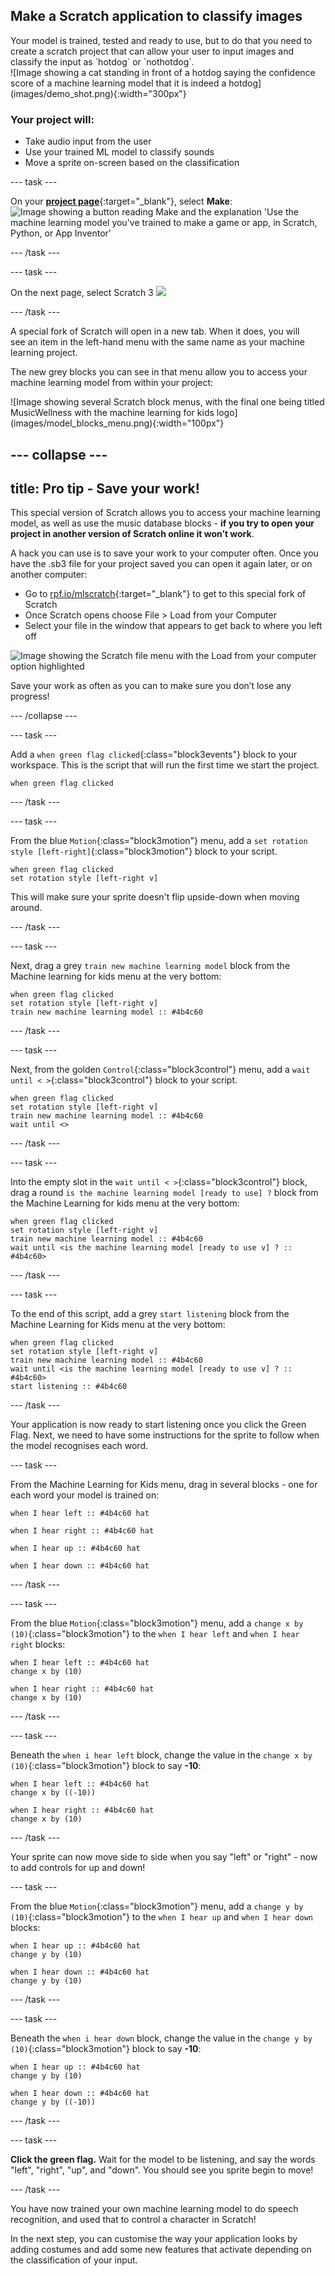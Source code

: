 
## Make a Scratch application to classify images

<div style="display: flex; flex-wrap: wrap">
<div style="flex-basis: 200px; flex-grow: 1; margin-right: 15px;">
Your model is trained, tested and ready to use, but to do that you need to create a scratch project that can allow your user to input images and classify the input as `hotdog` or `nothotdog`.
</div>
<div>
![Image showing a cat standing in front of a hotdog saying the confidence score of a machine learning model that it is indeed a hotdog](images/demo_shot.png){:width="300px"}
</div>
</div>


### **Your project will:**
+ Take audio input from the user
+ Use your trained ML model to classify sounds
+ Move a sprite on-screen based on the classification

--- task ---

On your [**project page**](https://machinelearningforkids.co.uk/#!/projects){:target="_blank"}, select **Make**:
![Image showing a button reading Make and the explanation 'Use the machine learning model you've trained to make a game or app, in Scratch, Python, or App Inventor'](images/make_button.png)

--- /task ---

--- task ---

On the next page, select Scratch 3
![](images/scratch3_button.png)

--- /task ---

<div style="display: flex; flex-wrap: wrap">
<div style="flex-basis: 200px; flex-grow: 1; margin-right: 15px;">
A special fork of Scratch will open in a new tab. When it does, you will see an item in the left-hand menu with the same name as your machine learning project.

The new grey blocks you can see in that menu allow you to access your machine learning model from within your project:
</div>
<div>
![Image showing several Scratch block menus, with the final one being titled MusicWellness with the machine learning for kids logo](images/model_blocks_menu.png){:width="100px"}
</div>
</div>

--- collapse ---
---
title: Pro tip - Save your work!
---

This special version of Scratch allows you to access your machine learning model, as well as use the music database blocks - **if you try to open your project in another version of Scratch online it won’t work**. 

A hack you can use is to save your work to your computer often. Once you have the .sb3 file for your project saved you can open it again later, or on another computer:
+ Go to [rpf.io/mlscratch](rpf.io/mlscratch){:target="_blank"} to get to this special fork of Scratch 
+ Once Scratch opens choose File > Load from your Computer
+ Select your file in the window that appears to get back to where you left off

![Image showing the Scratch file menu with the Load from your computer option highlighted](images/load_menu.png)


Save your work as often as you can to make sure you don’t lose any progress!

--- /collapse ---

--- task ---

Add a `when green flag clicked`{:class="block3events"} block to your workspace. This is the script that will run the first time we start the project. 

```blocks3
when green flag clicked
```

--- /task ---

--- task ---

From the blue `Motion`{:class="block3motion"} menu, add a `set rotation style [left-right]`{:class="block3motion"} block to your script.

```blocks3
when green flag clicked
set rotation style [left-right v]
```

This will make sure your sprite doesn't flip upside-down when moving around.

--- /task ---

--- task ---

Next, drag a grey `train new machine learning model` block from the Machine learning for kids menu at the very bottom:

```blocks3
when green flag clicked
set rotation style [left-right v]
train new machine learning model :: #4b4c60
```

--- /task ---

--- task ---

Next, from the golden `Control`{:class="block3control"} menu, add a `wait until < >`{:class="block3control"} block to your script.

```blocks3
when green flag clicked
set rotation style [left-right v]
train new machine learning model :: #4b4c60
wait until <>
```

--- /task ---

--- task ---

Into the empty slot in the `wait until < >`{:class="block3control"} block, drag a round `is the machine learning model [ready to use] ?` block from the Machine Learning for kids menu at the very bottom:

```blocks3
when green flag clicked
set rotation style [left-right v]
train new machine learning model :: #4b4c60
wait until <is the machine learning model [ready to use v] ? :: #4b4c60>
```

--- /task ---

--- task ---

To the end of this script, add a grey `start listening` block from the Machine Learning for Kids menu at the very bottom:

```blocks3
when green flag clicked
set rotation style [left-right v]
train new machine learning model :: #4b4c60
wait until <is the machine learning model [ready to use v] ? :: #4b4c60>
start listening :: #4b4c60
```

--- /task ---

Your application is now ready to start listening once you click the Green Flag. Next, we need to have some instructions for the sprite to follow when the model recognises each word.

--- task ---

From the Machine Learning for Kids menu, drag in several blocks - one for each word your model is trained on:


```blocks3
when I hear left :: #4b4c60 hat
```

```blocks3
when I hear right :: #4b4c60 hat
```

```blocks3
when I hear up :: #4b4c60 hat
```

```blocks3
when I hear down :: #4b4c60 hat
```

--- /task ---

--- task ---

From the blue `Motion`{:class="block3motion"} menu, add a `change x by (10)`{:class="block3motion"} to the `when I hear left` and `when I hear right` blocks:


```blocks3
when I hear left :: #4b4c60 hat
change x by (10)
```

```blocks3
when I hear right :: #4b4c60 hat
change x by (10)
```

--- /task ---

--- task ---

Beneath the `when i hear left` block, change the value in the `change x by (10)`{:class="block3motion"} block to say **-10**:

```blocks3
when I hear left :: #4b4c60 hat
change x by ((-10))
```

```blocks3
when I hear right :: #4b4c60 hat
change x by (10)
```

--- /task ---

Your sprite can now move side to side when you say "left" or "right" - now to add controls for up and down!

--- task ---

From the blue `Motion`{:class="block3motion"} menu, add a `change y by (10)`{:class="block3motion"} to the `when I hear up` and `when I hear down` blocks:


```blocks3
when I hear up :: #4b4c60 hat
change y by (10)
```

```blocks3
when I hear down :: #4b4c60 hat
change y by (10)
```

--- /task ---

--- task ---

Beneath the `when i hear down` block, change the value in the `change y by (10)`{:class="block3motion"} block to say **-10**:

```blocks3
when I hear up :: #4b4c60 hat
change y by (10)
```

```blocks3
when I hear down :: #4b4c60 hat
change y by ((-10))
```

--- /task ---

--- task ---

**Click the green flag.** Wait for the model to be listening, and say the words "left", "right", "up", and "down".
You should see you sprite begin to move!

--- /task ---

You have now trained your own machine learning model to do speech recognition, and used that to control a character in Scratch! 

In the next step, you can customise the way your application looks by adding costumes and add some new features that activate depending on the classification of your input.

